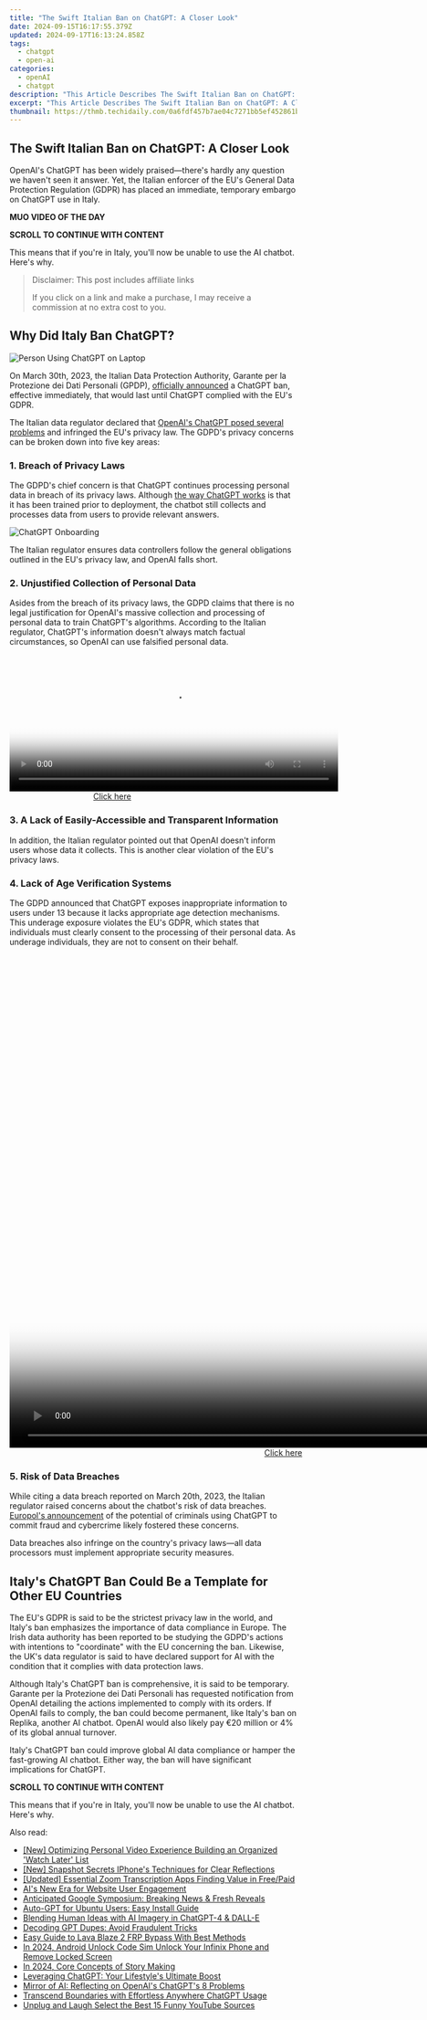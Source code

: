 ```yaml
---
title: "The Swift Italian Ban on ChatGPT: A Closer Look"
date: 2024-09-15T16:17:55.379Z
updated: 2024-09-17T16:13:24.858Z
tags:
  - chatgpt
  - open-ai
categories:
  - openAI
  - chatgpt
description: "This Article Describes The Swift Italian Ban on ChatGPT: A Closer Look"
excerpt: "This Article Describes The Swift Italian Ban on ChatGPT: A Closer Look"
thumbnail: https://thmb.techidaily.com/0a6fdf457b7ae04c7271bb5ef452861b60d681e9fcfecf39700de5889b22829e.jpg
---
```


## The Swift Italian Ban on ChatGPT: A Closer Look

 OpenAI's ChatGPT has been widely praised—there's hardly any question we haven't seen it answer. Yet, the Italian enforcer of the EU's General Data Protection Regulation (GDPR) has placed an immediate, temporary embargo on ChatGPT use in Italy.

**MUO VIDEO OF THE DAY**

**SCROLL TO CONTINUE WITH CONTENT**

 This means that if you're in Italy, you'll now be unable to use the AI chatbot. Here's why.

>  Disclaimer: This post includes affiliate links
>
>  If you click on a link and make a purchase, I may receive a commission at no extra cost to you.
>

## Why Did Italy Ban ChatGPT?

![Person Using ChatGPT on Laptop](https://static1.makeuseofimages.com/wordpress/wp-content/uploads/2023/03/cchatgpt-on-laptop.jpg)

 On March 30th, 2023, the Italian Data Protection Authority, Garante per la Protezione dei Dati Personali (GPDP), [officially announced](https://www.gpdp.it/web/guest/home/docweb/-/docweb-display/docweb/9870847) a ChatGPT ban, effective immediately, that would last until ChatGPT complied with the EU's GDPR.

 The Italian data regulator declared that [OpenAI's ChatGPT posed several problems](https://www.makeuseof.com/openai-chatgpt-biggest-probelms/) and infringed the EU's privacy law. The GDPD's privacy concerns can be broken down into five key areas:

### 1\. Breach of Privacy Laws

 The GDPD's chief concern is that ChatGPT continues processing personal data in breach of its privacy laws. Although [the way ChatGPT works](https://www.makeuseof.com/how-does-chatgpt-work/) is that it has been trained prior to deployment, the chatbot still collects and processes data from users to provide relevant answers.

![ChatGPT Onboarding](https://static1.makeuseofimages.com/wordpress/wp-content/uploads/2023/04/chatgpt-onboarding.jpg)

 The Italian regulator ensures data controllers follow the general obligations outlined in the EU's privacy law, and OpenAI falls short.

### 2\. Unjustified Collection of Personal Data

 Asides from the breach of its privacy laws, the GDPD claims that there is no legal justification for OpenAI's massive collection and processing of personal data to train ChatGPT's algorithms. According to the Italian regulator, ChatGPT's information doesn't always match factual circumstances, so OpenAI can use falsified personal data.

<!-- affiliate ads begin -->
<span id="1983474">
					<video width="576" height="240" style="cursor:pointer"
           poster="//a.impactradius-go.com/display-clicktoplayimage/1983474.png"
           onclick="if(!this.playClicked){this.play();this.setAttribute('controls',true);this.playClicked=true;}">
	   <source src="//a.impactradius-go.com/display-ad/22993-1983474">
	   <img src="//a.impactradius-go.com/display-clicktoplayimage/1983474.png" style="border: none; height: 100%; width: 100%; object-fit: contain">
	</video>
	<div style="width:360px;text-align:center"><a href="javascript:window.open(decodeURIComponent('https%3A%2F%2Fhomestyler.sjv.io%2Fc%2F5597632%2F1983474%2F22993'), '_blank');void(0);">Click here</a></div>
</span>
<img height="0" width="0" src="https://imp.pxf.io/i/5597632/1983474/22993" style="position:absolute;visibility:hidden;" border="0" />
<!-- affiliate ads end -->

### 3\. A Lack of Easily-Accessible and Transparent Information

 In addition, the Italian regulator pointed out that OpenAI doesn't inform users whose data it collects. This is another clear violation of the EU's privacy laws.

### 4\. Lack of Age Verification Systems

 The GDPD announced that ChatGPT exposes inappropriate information to users under 13 because it lacks appropriate age detection mechanisms. This underage exposure violates the EU's GDPR, which states that individuals must clearly consent to the processing of their personal data. As underage individuals, they are not to consent on their behalf.

<!-- affiliate ads begin -->
<span id="1495277">
					<video width="1536" height="864" style="cursor:pointer"
           poster="//a.impactradius-go.com/display-clicktoplayimage/1495277.png"
           onclick="if(!this.playClicked){this.play();this.setAttribute('controls',true);this.playClicked=true;}">
	   <source src="//a.impactradius-go.com/display-ad/17189-1495277">
	   <img src="//a.impactradius-go.com/display-clicktoplayimage/1495277.png" style="border: none; height: 100%; width: 100%; object-fit: contain">
	</video>
	<div style="width:960px;text-align:center"><a href="javascript:window.open(decodeURIComponent('https%3A%2F%2Ffunwhole.sjv.io%2Fc%2F5597632%2F1495277%2F17189'), '_blank');void(0);">Click here</a></div>
</span>
<img height="0" width="0" src="https://imp.pxf.io/i/5597632/1495277/17189" style="position:absolute;visibility:hidden;" border="0" />
<!-- affiliate ads end -->

### 5\. Risk of Data Breaches

 While citing a data breach reported on March 20th, 2023, the Italian regulator raised concerns about the chatbot's risk of data breaches. [Europol's announcement](https://www.europol.europa.eu/publications-events/publications/chatgpt-impact-of-large-language-models-law-enforcement) of the potential of criminals using ChatGPT to commit fraud and cybercrime likely fostered these concerns.

 Data breaches also infringe on the country's privacy laws—all data processors must implement appropriate security measures.

## Italy's ChatGPT Ban Could Be a Template for Other EU Countries

 The EU's GDPR is said to be the strictest privacy law in the world, and Italy's ban emphasizes the importance of data compliance in Europe. The Irish data authority has been reported to be studying the GDPD's actions with intentions to "coordinate" with the EU concerning the ban. Likewise, the UK's data regulator is said to have declared support for AI with the condition that it complies with data protection laws.

 Although Italy's ChatGPT ban is comprehensive, it is said to be temporary. Garante per la Protezione dei Dati Personali has requested notification from OpenAI detailing the actions implemented to comply with its orders. If OpenAI fails to comply, the ban could become permanent, like Italy's ban on Replika, another AI chatbot. OpenAI would also likely pay €20 million or 4% of its global annual turnover.

 Italy's ChatGPT ban could improve global AI data compliance or hamper the fast-growing AI chatbot. Either way, the ban will have significant implications for ChatGPT.

**SCROLL TO CONTINUE WITH CONTENT**

 This means that if you're in Italy, you'll now be unable to use the AI chatbot. Here's why.

<ins class="adsbygoogle"
     style="display:block"
     data-ad-format="autorelaxed"
     data-ad-client="ca-pub-7571918770474297"
     data-ad-slot="1223367746"></ins>

<ins class="adsbygoogle"
     style="display:block"
     data-ad-client="ca-pub-7571918770474297"
     data-ad-slot="8358498916"
     data-ad-format="auto"
     data-full-width-responsive="true"></ins>

<span class="atpl-alsoreadstyle">Also read:</span>
<div><ul>
<li><a href="https://youtube-tips.techidaily.com/ptimizing-personal-video-experience-building-an-organized-watch-later-list/"><u>[New] Optimizing Personal Video Experience Building an Organized 'Watch Later' List</u></a></li>
<li><a href="https://extra-support.techidaily.com/new-snapshot-secrets-iphones-techniques-for-clear-reflections/"><u>[New] Snapshot Secrets IPhone's Techniques for Clear Reflections</u></a></li>
<li><a href="https://visual-screen-recording.techidaily.com/updated-essential-zoom-transcription-apps-finding-value-in-freepaid/"><u>[Updated] Essential Zoom Transcription Apps Finding Value in Free/Paid</u></a></li>
<li><a href="https://tech-savvy.techidaily.com/ais-new-era-for-website-user-engagement/"><u>AI's New Era for Website User Engagement</u></a></li>
<li><a href="https://tech-renaissance.techidaily.com/anticipated-google-symposium-breaking-news-and-fresh-reveals/"><u>Anticipated Google Symposium: Breaking News & Fresh Reveals</u></a></li>
<li><a href="https://tech-savvy.techidaily.com/auto-gpt-for-ubuntu-users-easy-install-guide/"><u>Auto-GPT for Ubuntu Users: Easy Install Guide</u></a></li>
<li><a href="https://tech-savvy.techidaily.com/blending-human-ideas-with-ai-imagery-in-chatgpt-4-and-dall-e/"><u>Blending Human Ideas with AI Imagery in ChatGPT-4 & DALL-E</u></a></li>
<li><a href="https://tech-savvy.techidaily.com/decoding-gpt-dupes-avoid-fraudulent-tricks/"><u>Decoding GPT Dupes: Avoid Fraudulent Tricks</u></a></li>
<li><a href="https://android-frp.techidaily.com/easy-guide-to-lava-blaze-2-frp-bypass-with-best-methods-by-drfone-android/"><u>Easy Guide to Lava Blaze 2 FRP Bypass With Best Methods</u></a></li>
<li><a href="https://sim-unlock.techidaily.com/in-2024-android-unlock-code-sim-unlock-your-infinix-phone-and-remove-locked-screen-by-drfone-android/"><u>In 2024, Android Unlock Code Sim Unlock Your Infinix Phone and Remove Locked Screen</u></a></li>
<li><a href="https://fox-hovers.techidaily.com/in-2024-core-concepts-of-story-making/"><u>In 2024, Core Concepts of Story Making</u></a></li>
<li><a href="https://tech-savvy.techidaily.com/leveraging-chatgpt-your-lifestyles-ultimate-boost/"><u>Leveraging ChatGPT: Your Lifestyle's Ultimate Boost</u></a></li>
<li><a href="https://tech-savvy.techidaily.com/mirror-of-ai-reflecting-on-openais-chatgpts-8-problems/"><u>Mirror of AI: Reflecting on OpenAI's ChatGPT's 8 Problems</u></a></li>
<li><a href="https://tech-savvy.techidaily.com/transcend-boundaries-with-effortless-anywhere-chatgpt-usage/"><u>Transcend Boundaries with Effortless Anywhere ChatGPT Usage</u></a></li>
<li><a href="https://youtube-blog.techidaily.com/g-and-laugh-select-the-best-15-funny-youtube-sources/"><u>Unplug and Laugh Select the Best 15 Funny YouTube Sources</u></a></li>
</ul></div>

